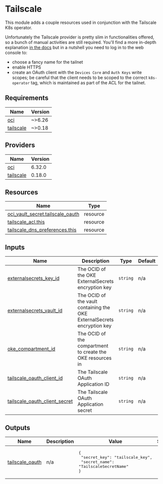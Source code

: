 <!-- BEGIN_TF_DOCS -->
# Tailscale

This module adds a couple resources used in conjunction with the Tailscale K8s operator.

Unfortunately the Tailscale provider is pretty slim in functionalities offered, so a bunch of manual activities are still required. You'll find a more in-depth explanation [in the docs](https://tailscale.com/kb/1236/kubernetes-operator) but in a nutshell you need to log in to the web console to:

- choose a fancy name for the tailnet
- enable HTTPS
- create an OAuth client with the `Devices Core` and `Auth Keys` write scopes; be careful that the client needs to be scoped to the correct `k8s-operator` tag, which is maintained as part of the ACL for the tailnet.

## Requirements

| Name | Version |
|------|---------|
| <a name="requirement_oci"></a> [oci](#requirement\_oci) | ~>6.26 |
| <a name="requirement_tailscale"></a> [tailscale](#requirement\_tailscale) | ~>0.18 |

## Providers

| Name | Version |
|------|---------|
| <a name="provider_oci"></a> [oci](#provider\_oci) | 6.32.0 |
| <a name="provider_tailscale"></a> [tailscale](#provider\_tailscale) | 0.18.0 |

## Resources

| Name | Type |
|------|------|
| [oci_vault_secret.tailscale_oauth](https://registry.terraform.io/providers/oracle/oci/latest/docs/resources/vault_secret) | resource |
| [tailscale_acl.this](https://registry.terraform.io/providers/tailscale/tailscale/latest/docs/resources/acl) | resource |
| [tailscale_dns_preferences.this](https://registry.terraform.io/providers/tailscale/tailscale/latest/docs/resources/dns_preferences) | resource |

## Inputs

| Name | Description | Type | Default | Required |
|------|-------------|------|---------|:--------:|
| <a name="input_externalsecrets_key_id"></a> [externalsecrets\_key\_id](#input\_externalsecrets\_key\_id) | The OCID of the OKE ExternalSecrets encryption key | `string` | n/a | yes |
| <a name="input_externalsecrets_vault_id"></a> [externalsecrets\_vault\_id](#input\_externalsecrets\_vault\_id) | The OCID of the vault containing the OKE ExternalSecrets encryption key | `string` | n/a | yes |
| <a name="input_oke_compartment_id"></a> [oke\_compartment\_id](#input\_oke\_compartment\_id) | The OCID of the compartment to create the OKE resources in | `string` | n/a | yes |
| <a name="input_tailscale_oauth_client_id"></a> [tailscale\_oauth\_client\_id](#input\_tailscale\_oauth\_client\_id) | The Tailscale OAuth Application ID | `string` | n/a | yes |
| <a name="input_tailscale_oauth_client_secret"></a> [tailscale\_oauth\_client\_secret](#input\_tailscale\_oauth\_client\_secret) | The Tailscale OAuth Application secret | `string` | n/a | yes |

## Outputs

| Name | Description | Value | Sensitive |
|------|-------------|-------|:---------:|
| <a name="output_tailscale_oauth"></a> [tailscale\_oauth](#output\_tailscale\_oauth) | n/a | <pre>{<br/>  "secret_key": "tailscale_key",<br/>  "secret_name": "TailscaleSecretName"<br/>}</pre> | no |
<!-- END_TF_DOCS -->
